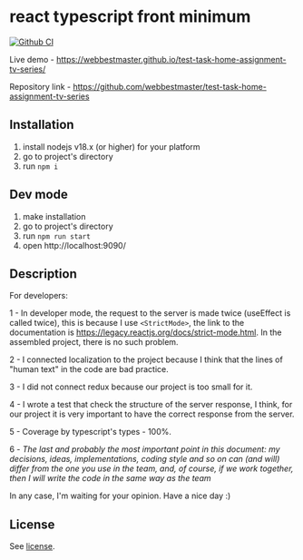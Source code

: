 # react typescript front minimum

[![Github CI](https://github.com/webbestmaster/test-task-home-assignment-tv-series/actions/workflows/github-ci.yml/badge.svg)](https://github.com/webbestmaster/test-task-home-assignment-tv-series/actions/workflows/github-ci.yml)

Live demo - https://webbestmaster.github.io/test-task-home-assignment-tv-series/

Repository link - https://github.com/webbestmaster/test-task-home-assignment-tv-series

## Installation

1. install nodejs v18.x (or higher) for your platform
2. go to project's directory
3. run `npm i`


## Dev mode

1. make installation
2. go to project's directory
3. run `npm run start`
4. open http://localhost:9090/


## Description

For developers:

1 - In developer mode, the request to the server is made twice (useEffect is called twice), this is because I use `<StrictMode>`, the link to the documentation is https://legacy.reactjs.org/docs/strict-mode.html. In the assembled project, there is no such problem.

2 - I connected localization to the project because I think that the lines of "human text" in the code are bad practice.

3 - I did not connect redux because our project is too small for it.

4 - I wrote a test that check the structure of the server response, I think, for our project it is very important to have the correct response from the server.

5 - Coverage by typescript's types - 100%.

6 - _The last and probably the most important point in this document: my decisions, ideas, implementations, coding style and so on can (and will) differ from the one you use in the team, and, of course, if we work together, then I will write the code in the same way as the team_

In any case, I'm waiting for your opinion. Have a nice day :)


## License

See [license](license).
